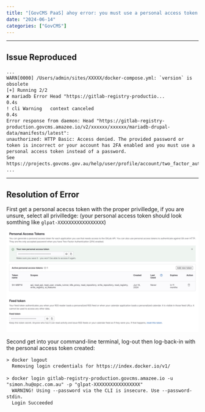 ```yaml
---
title: "[GovCMS PaaS] ahoy error: you must use a personal access token instead of a password"
date: "2024-06-14"
categories: ["GovCMS"]
---
```




---
## Issue Reproduced

```
...
WARN[0000] /Users/admin/sites/XXXXX/docker-compose.yml: `version` is obsolete
[+] Running 2/2
✘ mariadb Error Head "https://gitlab-registry-productio...                0.4s
! cli Warning   context canceled                                          0.4s
Error response from daemon: Head "https://gitlab-registry-production.govcms.amazee.io/v2/xxxxxx/xxxxxx/mariadb-drupal-data/manifests/latest":
unauthorized: HTTP Basic: Access denied. The provided password or token is incorrect or your account has 2FA enabled and you must use a personal access token instead of a password.
See https://projects.govcms.gov.au/help/user/profile/account/two_factor_authentication#troubleshooting
...

```



---

## Resolution of Error

First get a personal acecss token with the proper privilledge, if you are unsure, select all privilledge:
(your personal access token should look somthing like `glpat-XXXXXXXXXXXXXXXXX`)

![2024-06-14T101516](2024-06-14T101516.jpg)


Second get into your command-line terminal, log-out then log-back-in with the personal access token created:
```
> docker logout
  Removing login credentials for https://index.docker.io/v1/

> docker login gitlab-registry-production.govcms.amazee.io -u "simon.hu@opc.com.au" -p "glpat-XXXXXXXXXXXXXXXXX"
  WARNING! Using --password via the CLI is insecure. Use --password-stdin.
  Login Succeeded
```
